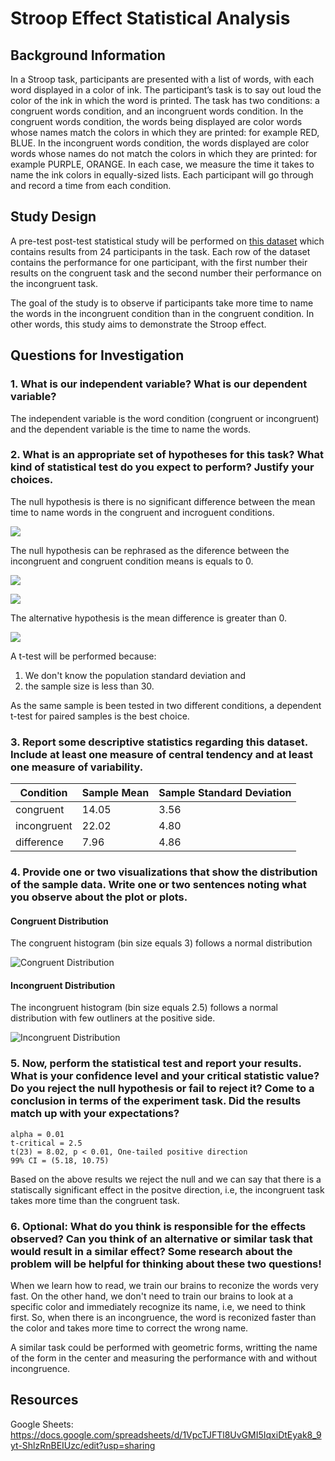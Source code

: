 # Stroop Effect Statistical Analysis 

## Background Information
In a Stroop task, participants are presented with a list of words, with each word displayed in a color of ink. The participant’s task is to say out loud the color of the ink in which the word is printed. The task has two conditions: a congruent words condition, and an incongruent words condition. In the congruent words condition, the words being displayed are color words whose names match the colors in which they are printed: for example RED, BLUE. In the incongruent words condition, the words displayed are color words whose names do not match the colors in which they are printed: for example PURPLE, ORANGE. In each case, we measure the time it takes to name the ink colors in equally-sized lists. Each participant will go through and record a time from each condition.

## Study Design
A pre-test post-test statistical study will be performed on [this dataset](https://github.com/gerosa/udacity-data-analyst/blob/master/P1/stroopdata.csv) which contains results from 24 participants in the task. Each row of the dataset contains the performance for one participant, with the first number their results on the congruent task and the second number their performance on the incongruent task.

The goal of the study is to observe if participants take more time to name the words in the incongruent condition than in the congruent condition. In other words, this study aims to demonstrate the Stroop effect. 

## Questions for Investigation

### 1. What is our independent variable? What is our dependent variable?
The independent variable is the word condition (congruent or incongruent) and the dependent variable is the time to name the words.

### 2. What is an appropriate set of hypotheses for this task? What kind of statistical test do you expect to perform? Justify your choices.
The null hypothesis is there is no significant difference between the mean time to name words in the congruent and incroguent conditions.

![](https://render.githubusercontent.com/render/math?math=H_0%3A%20%20%5Cmu_i%20%20%3D%20%5Cmu_c)

The null hypothesis can be rephrased as the diference between the incongruent and congruent condition means is equals to 0.

![](https://render.githubusercontent.com/render/math?math=H_0%3A%20%5Cmu_i%20-%20%5Cmu_c%20%3D%200)

![](https://render.githubusercontent.com/render/math?math=H_0%3A%20%20%5Cmu_D%20%3D%200)

The alternative hypothesis is the mean difference is greater than 0.

![](https://render.githubusercontent.com/render/math?math=H_0%3A%20%20%5Cmu_D%20%3E%200)

A t-test will be performed because:

1. We don't know the population standard deviation and 
2. the sample size is less than 30.  

As the same sample is been tested in two different conditions, a dependent t-test for paired samples is the best choice.

### 3. Report some descriptive statistics regarding this dataset. Include at least one measure of central tendency and at least one measure of variability.

| Condition        | Sample Mean  | Sample Standard Deviation    |
| ---------------- | ------------ | -----------------------------|
| congruent        | 14.05        | 3.56                         |
| incongruent      | 22.02        | 4.80                         |
| difference       | 7.96         | 4.86                         |

### 4. Provide one or two visualizations that show the distribution of the sample data. Write one or two sentences noting what you observe about the plot or plots.

#### Congruent Distribution
The congruent histogram (bin size equals 3) follows a normal distribution

![Congruent Distribution](https://raw.githubusercontent.com/gerosa/udacity-data-analyst/master/P1/congruent_distribution.png)

#### Incongruent Distribution
The incongruent histogram (bin size equals 2.5) follows a normal distribution with few outliners at the positive side.

![Incongruent Distribution](https://raw.githubusercontent.com/gerosa/udacity-data-analyst/master/P1/incongruent_distribution.png)

### 5. Now, perform the statistical test and report your results. What is your confidence level and your critical statistic value? Do you reject the null hypothesis or fail to reject it? Come to a conclusion in terms of the experiment task. Did the results match up with your expectations?
```
alpha = 0.01
t-critical = 2.5
t(23) = 8.02, p < 0.01, One-tailed positive direction
99% CI = (5.18, 10.75)
```
Based on the above results we reject the null and we can say that there is a statiscally significant effect in the positve direction, i.e, the incongruent task takes more time than the congruent task.

### 6. Optional: What do you think is responsible for the effects observed? Can you think of an alternative or similar task that would result in a similar effect? Some research about the problem will be helpful for thinking about these two questions!
When we learn how to read, we train our brains to reconize the words very fast. On the other hand, we don't need to train our brains to look at a specific color and immediately recognize its name, i.e, we need to think first. So, when there is an incongruence, the word is reconized faster than the color and takes more time to correct the wrong name.

A similar task could be performed with geometric forms, writting the name of the form in the center and measuring the performance with and without incongruence.

## Resources
Google Sheets: https://docs.google.com/spreadsheets/d/1VpcTJFTl8UvGMI5IqxiDtEyak8_9yt-ShlzRnBEIUzc/edit?usp=sharing

